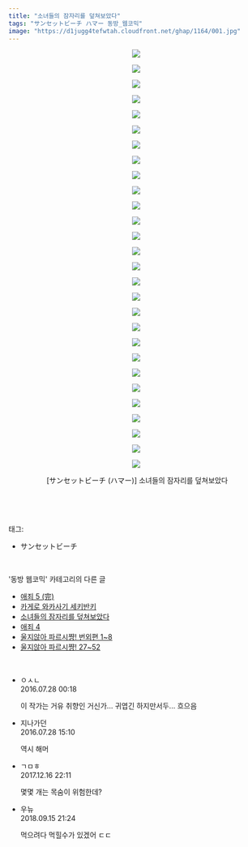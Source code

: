 ```yaml
---
title: "소녀들의 잠자리를 덮쳐보았다"
tags: "サンセットビーチ ハマー 동방_웹코믹"
image: "https://d1jugg4tefwtah.cloudfront.net/ghap/1164/001.jpg"
---
```

<div class="article">
<p style="text-align: center; clear: none; float: none;"><img src="{{ site.imgserver11 }}/ghap/1164/001.jpg"/></p>
<p style="text-align: center; clear: none; float: none;"><img src="{{ site.imgserver11 }}/ghap/1164/002.jpg"/></p>
<p style="text-align: center; clear: none; float: none;"><img src="{{ site.imgserver11 }}/ghap/1164/003.jpg"/></p>
<p style="text-align: center; clear: none; float: none;"><img src="{{ site.imgserver11 }}/ghap/1164/004.jpg"/></p>
<p style="text-align: center; clear: none; float: none;"><img src="{{ site.imgserver11 }}/ghap/1164/005.jpg"/></p>
<p style="text-align: center; clear: none; float: none;"><img src="{{ site.imgserver11 }}/ghap/1164/006.jpg"/></p>
<p style="text-align: center; clear: none; float: none;"><img src="{{ site.imgserver11 }}/ghap/1164/007.jpg"/></p>
<p style="text-align: center; clear: none; float: none;"><img src="{{ site.imgserver11 }}/ghap/1164/008.jpg"/></p>
<p style="text-align: center; clear: none; float: none;"><img src="{{ site.imgserver11 }}/ghap/1164/009.jpg"/></p>
<p style="text-align: center; clear: none; float: none;"><img src="{{ site.imgserver11 }}/ghap/1164/010.jpg"/></p>
<p style="text-align: center; clear: none; float: none;"><img src="{{ site.imgserver11 }}/ghap/1164/011.jpg"/></p>
<p style="text-align: center; clear: none; float: none;"><img src="{{ site.imgserver11 }}/ghap/1164/012.jpg"/></p>
<p style="text-align: center; clear: none; float: none;"><img src="{{ site.imgserver11 }}/ghap/1164/013.jpg"/></p>
<p style="text-align: center; clear: none; float: none;"><img src="{{ site.imgserver11 }}/ghap/1164/014.jpg"/></p>
<p style="text-align: center; clear: none; float: none;"><img src="{{ site.imgserver11 }}/ghap/1164/015.jpg"/></p>
<p style="text-align: center; clear: none; float: none;"><img src="{{ site.imgserver11 }}/ghap/1164/016.jpg"/></p>
<p style="text-align: center; clear: none; float: none;"><img src="{{ site.imgserver11 }}/ghap/1164/017.jpg"/></p>
<p style="text-align: center; clear: none; float: none;"><img src="{{ site.imgserver11 }}/ghap/1164/018.jpg"/></p>
<p style="text-align: center; clear: none; float: none;"><img src="{{ site.imgserver11 }}/ghap/1164/019.jpg"/></p>
<p style="text-align: center; clear: none; float: none;"><img src="{{ site.imgserver11 }}/ghap/1164/020.jpg"/></p>
<p style="text-align: center; clear: none; float: none;"><img src="{{ site.imgserver11 }}/ghap/1164/021.jpg"/></p>
<p style="text-align: center; clear: none; float: none;"><img src="{{ site.imgserver11 }}/ghap/1164/022.jpg"/></p>
<p style="text-align: center; clear: none; float: none;"><img src="{{ site.imgserver11 }}/ghap/1164/023.jpg"/></p>
<p style="text-align: center; clear: none; float: none;"><img src="{{ site.imgserver11 }}/ghap/1164/024.jpg"/></p>
<p style="text-align: center; clear: none; float: none;"><img src="{{ site.imgserver11 }}/ghap/1164/025.jpg"/></p>
<p style="text-align: center; clear: none; float: none;"><img src="{{ site.imgserver11 }}/ghap/1164/026.jpg"/></p>
<p style="text-align: center; clear: none; float: none;"><img src="{{ site.imgserver11 }}/ghap/1164/027.jpg"/></p>
<p style="text-align: center; clear: none; float: none;"><img src="{{ site.imgserver11 }}/ghap/1164/028.jpg"/></p>
<p style="text-align: center; clear: none; float: none;"> [サンセットビーチ (ハマー)] 소녀들의 잠자리를 덮쳐보았다</p>
<p><br/></p>
</div><br/>
<div class="tagTrail">
<p>태그: </p>
<ul>
<li>サンセットビーチ</li>
</ul>
</div><br/>
<div class="another">
<p>'동방 웹코믹' 카테고리의 다른 글</p>
<ul>
<li><a href="/ghap_1185">애죄 5 (完)</a></li>
<li><a href="/ghap_1182">카게로 와카사기 세키반키</a></li>
<li><a href="/ghap_1164">소녀들의 잠자리를 덮쳐보았다</a></li>
<li><a href="/ghap_1154">애죄 4</a></li>
<li><a href="/ghap_1151">울지않아 파르시쨩! 번외편 1~8</a></li>
<li><a href="/ghap_1150">울지않아 파르시쨩! 27~52</a></li>
</ul>
</div><br/>
<div class="cb_module cb_fluid">
<div class="cb_wrt cb_profile">
<div class="comment">
<ul>
<li class="cb_thumb_off" id="comment14767497">
<div class="cb_comment_area">
<div class="cb_info_area">
<div class="cb_section">
<span class="cb_nick_name">ㅇㅅㄴ</span>
</div>
<div class="cb_section">
<span class="cb_date">2016.07.28 00:18 </span>
</div>
</div>
<div class="cb_dsc_comment">
<p class="cb_dsc">
											이 작가는 거유 취향인 거신가... 귀엽긴 하지만서두... 흐으음
										</p>
</div>
</div></li>
<li class="cb_thumb_off" id="comment14767775">
<div class="cb_comment_area">
<div class="cb_info_area">
<div class="cb_section">
<span class="cb_nick_name">지나가던</span>
</div>
<div class="cb_section">
<span class="cb_date">2016.07.28 15:10 </span>
</div>
</div>
<div class="cb_dsc_comment">
<p class="cb_dsc">
											역시 해머
										</p>
</div>
</div></li>
<li class="cb_thumb_off" id="comment15153542">
<div class="cb_comment_area">
<div class="cb_info_area">
<div class="cb_section">
<span class="cb_nick_name">ㄱㅁㅎ</span>
</div>
<div class="cb_section">
<span class="cb_date">2017.12.16 22:11 </span>
</div>
</div>
<div class="cb_dsc_comment">
<p class="cb_dsc">
											몇몇 개는 목숨이 위험한데?
										</p>
</div>
</div></li>
<li class="cb_thumb_off" id="comment15333532">
<div class="cb_comment_area">
<div class="cb_info_area">
<div class="cb_section">
<span class="cb_nick_name">우뉴</span>
</div>
<div class="cb_section">
<span class="cb_date">2018.09.15 21:24 </span>
</div>
</div>
<div class="cb_dsc_comment">
<p class="cb_dsc">
											먹으려다 먹힐수가 있겠어 ㄷㄷ<br/>
</p>
</div>
</div></li>
</ul>
</div>
</div><!-- commentList close -->
</div><br/>
